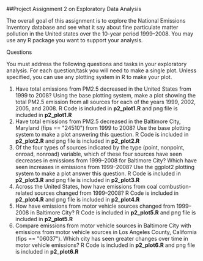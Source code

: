 ##Project Assignment 2 on Exploratory Data Analysis


The overall goal of this assignment is to explore the National Emissions Inventory database and see what it say about fine particulate matter pollution in the United states over the 10-year period 1999–2008. You may use any R package you want to support your analysis.

Questions

You must address the following questions and tasks in your exploratory analysis. For each question/task you will need to make a single plot. Unless specified, you can use any plotting system in R to make your plot.

<ol>
<li>Have total emissions from PM2.5 decreased in the United States from 1999 to 2008? Using the base plotting system, make a plot showing the total PM2.5 emission from all sources for each of the years 1999, 2002, 2005, and 2008.
R Code is included in <b>p2_plot1.R</b> and png file is included in <b>p2_plot1.R</b></li>
<li>Have total emissions from PM2.5 decreased in the Baltimore City, Maryland (fips == "24510") from 1999 to 2008? Use the base plotting system to make a plot answering this question. R Code is included in <b>p2_plot2.R</b> and png file is included in <b>p2_plot2.R</b></li>
<li>Of the four types of sources indicated by the type (point, nonpoint, onroad, nonroad) variable, which of these four sources have seen decreases in emissions from 1999–2008 for Baltimore City? Which have seen increases in emissions from 1999–2008? Use the ggplot2 plotting system to make a plot answer this question. R Code is included in <b>p2_plot3.R</b> and png file is included in <b>p2_plot3.R</b></li>
<li>Across the United States, how have emissions from coal combustion-related sources changed from 1999–2008? 
R Code is included in <b>p2_plot4.R</b> and png file is included in <b>p2_plot4.R</b></li>
<li>How have emissions from motor vehicle sources changed from 1999–2008 in Baltimore City? 
R Code is included in <b>p2_plot5.R</b> and png file is included in <b>p2_plot5.R</b></li>
<li>Compare emissions from motor vehicle sources in Baltimore City with emissions from motor vehicle sources in Los Angeles County, California (fips == "06037"). Which city has seen greater changes over time in motor vehicle emissions?
R Code is included in <b>p2_plot6.R</b> and png file is included in <b>p2_plot6.R</b></li>

</ol>
